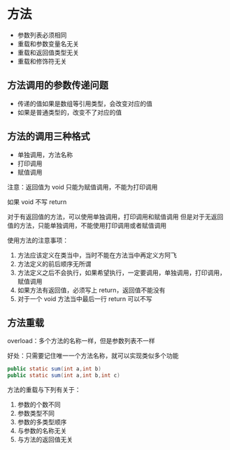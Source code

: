 # 方法

- 参数列表必须相同
- 重载和参数变量名无关
- 重载和返回值类型无关
- 重载和修饰符无关

## 方法调用的参数传递问题

- 传递的值如果是数组等引用类型，会改变对应的值
- 如果是普通类型的，改变不了对应的值

## 方法的调用三种格式

- 单独调用，方法名称
- 打印调用
- 赋值调用

注意：返回值为 void 只能为赋值调用，不能为打印调用

如果 void 不写 return

对于有返回值的方法，可以使用单独调用，打印调用和赋值调用
但是对于无返回值的方法，只能单独调用，不能使用打印调用或者赋值调用

使用方法的注意事项：

1. 方法应该定义在类当中，当时不能在方法当中再定义方阿飞
2. 方法定义的前后顺序无所谓
3. 方法定义之后不会执行，如果希望执行，一定要调用，单独调用，打印调用，赋值调用
4. 如果方法有返回值，必须写上 return，返回值不能没有
5. 对于一个 void 方法当中最后一行 return 可以不写

## 方法重载

overload：多个方法的名称一样，但是参数列表不一样

好处：只需要记住唯一一个方法名称，就可以实现类似多个功能

```java
public static sum(int a,int b)
public static sum(int a,int b,int c)

```

方法的重载与下列有关于：

1. 参数的个数不同
2. 参数类型不同
3. 参数的多类型顺序
4. 与参数的名称无关
5. 与方法的返回值无关
